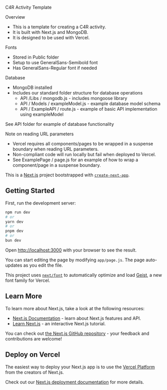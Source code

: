 C4R Activity Template

Overview
- This is a template for creating a C4R activity.
- It is built with Next.js and MongoDB.
- It is designed to be used with Vercel.

Fonts
- Stored in Public folder
- Setup to use GeneralSans-Semibold font
- Has GeneralSans-Regular font if needed 

Database
- MongoDB installed
- Includes our standard folder structure for database operations
    - API /Libs / mongodb.js - includes mongoose library
    - API / Models / exampleModel.js - example database model schema
    - API / ExampleAPI / route.js - example of basic API implementation using exampleModel

See API folder for example of database functionality


Note on reading URL parameters
- Vercel requires all components/pages to be wrapped in a suspense boundary when reading URL parameters.
- Non-compliant code will run locally but fail when deployed to Vercel.
- See ExamplePage / page.js for an example of how to wrap a component/page in a suspense boundary.




This is a [Next.js](https://nextjs.org) project bootstrapped with [`create-next-app`](https://nextjs.org/docs/app/api-reference/cli/create-next-app).

## Getting Started

First, run the development server:

```bash
npm run dev
# or
yarn dev
# or
pnpm dev
# or
bun dev
```

Open [http://localhost:3000](http://localhost:3000) with your browser to see the result.

You can start editing the page by modifying `app/page.js`. The page auto-updates as you edit the file.

This project uses [`next/font`](https://nextjs.org/docs/app/building-your-application/optimizing/fonts) to automatically optimize and load [Geist](https://vercel.com/font), a new font family for Vercel.

## Learn More

To learn more about Next.js, take a look at the following resources:

- [Next.js Documentation](https://nextjs.org/docs) - learn about Next.js features and API.
- [Learn Next.js](https://nextjs.org/learn) - an interactive Next.js tutorial.

You can check out [the Next.js GitHub repository](https://github.com/vercel/next.js) - your feedback and contributions are welcome!

## Deploy on Vercel

The easiest way to deploy your Next.js app is to use the [Vercel Platform](https://vercel.com/new?utm_medium=default-template&filter=next.js&utm_source=create-next-app&utm_campaign=create-next-app-readme) from the creators of Next.js.

Check out our [Next.js deployment documentation](https://nextjs.org/docs/app/building-your-application/deploying) for more details.
